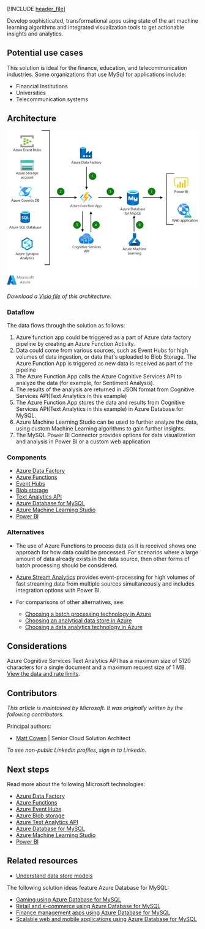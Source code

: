 [!INCLUDE [header_file](../../../includes/sol-idea-header.md)]

Develop sophisticated, transformational apps using state of the art machine learning algorithms and integrated visualization tools to get actionable insights and analytics.

## Potential use cases

This solution is ideal for the finance, education, and telecommunication industries. Some organizations that use MySql for applications include:

- Financial Institutions
- Universities
- Telecommunication systems

## Architecture

![Diagram that shows data flows of an intelligent app using Azure Database for MySQL.](../media/intelligent-apps-using-azure-database-for-mysql.png)

*Download a [Visio file](https://arch-center.azureedge.net/intelligent-apps-using-azure-database-for-mysql.vsdx) of this architecture.*

### Dataflow

The data flows through the solution as follows:

1. Azure function app could be triggered as a part of Azure data factory pipeline by creating an Azure Function Activity.
1. Data could come from various sources, such as Event Hubs for high volumes of data ingestion, or data that's uploaded to Blob Storage. The Azure Function App is triggered as new data is received as part of the pipeline
1. The Azure Function App calls the Azure Cognitive Services API to analyze the data (for example, for Sentiment Analysis).
1. The results of the analysis are returned in JSON format from Cognitive Services API(Text Analytics in this example)
1. The Azure Function App stores the data and results from Cognitive Services API(Text Analytics in this example) in Azure Database for MySQL.
1. Azure Machine Learning Studio can be used to further analyze the data, using custom Machine Learning algorithms to gain further insights.
1. The MySQL Power BI Connector provides options for data visualization and analysis in Power BI or a custom web application

### Components

- [Azure Data Factory](/azure/data-factory/control-flow-azure-function-activity)
- [Azure Functions](/azure/azure-functions/functions-overview)
- [Event Hubs](/azure/event-hubs)
- [Blob storage](/azure/storage/blobs/storage-blobs-introduction)
- [Text Analytics API](/azure/cognitive-services/text-analytics)
- [Azure Database for MySQL](/azure/mysql)
- [Azure Machine Learning Studio](/azure/machine-learning)
- [Power BI](/power-bi/fundamentals/power-bi-overview)

### Alternatives

- The use of Azure Functions to process data as it is received shows one approach for how data could be processed. For scenarios where a large amount of data already exists in the data source, then other forms of batch processing should be considered.
- [Azure Stream Analytics](/azure/stream-analytics/stream-analytics-introduction) provides event-processing for high volumes of fast streaming data from multiple sources simultaneously and includes integration options with Power BI.
- For comparisons of other alternatives, see:

  - [Choosing a batch processing technology in Azure](../../data-guide/technology-choices/batch-processing.md)
  - [Choosing an analytical data store in Azure](../../data-guide/technology-choices/analytical-data-stores.md)
  - [Choosing a data analytics technology in Azure](../../data-guide/technology-choices/analysis-visualizations-reporting.md)

## Considerations

Azure Cognitive Services Text Analytics API has a maximum size of 5120 characters for a single document and a maximum request size of 1 MB. [View the data and rate limits](/azure/cognitive-services/text-analytics/concepts/data-limits).

## Contributors

*This article is maintained by Microsoft. It was originally written by the following contributors.* 

Principal authors:

 - [Matt Cowen](https://www.linkedin.com/in/matthew-cowen-4815235/) | Senior Cloud Solution Architect
 
*To see non-public LinkedIn profiles, sign in to LinkedIn.*

## Next steps

Read more about the following Microsoft technologies:

- [Azure Data Factory](/azure/data-factory/control-flow-azure-function-activity)
- [Azure Functions](/azure/azure-functions/functions-overview)
- [Azure Event Hubs](/azure/event-hubs)
- [Azure Blob storage](/azure/storage/blobs/storage-blobs-introduction)
- [Azure Text Analytics API](/azure/cognitive-services/text-analytics)
- [Azure Database for MySQL](/azure/mysql)
- [Azure Machine Learning Studio](/azure/machine-learning)
- [Power BI](/power-bi/fundamentals/power-bi-overview)

## Related resources

- [Understand data store models](../../guide/technology-choices/data-store-overview.md)

The following solution ideas feature Azure Database for MySQL:

- [Gaming using Azure Database for MySQL](./gaming-using-azure-database-for-mysql.yml)
- [Retail and e-commerce using Azure Database for MySQL](./retail-and-ecommerce-using-azure-database-for-mysql.yml)
- [Finance management apps using Azure Database for MySQL](./finance-management-apps-using-azure-database-for-mysql.yml)
- [Scalable web and mobile applications using Azure Database for MySQL](./scalable-web-and-mobile-applications-using-azure-database-for-mysql.yml)
